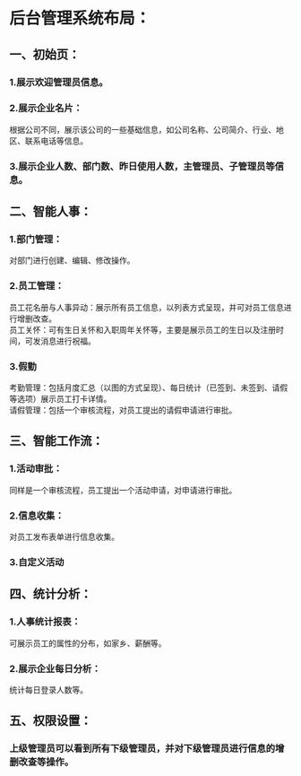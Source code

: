 # 后台管理系统布局：
## 一、初始页：
### 1.展示欢迎管理员信息。  
### 2.展示企业名片：  
根据公司不同，展示该公司的一些基础信息，如公司名称、公司简介、行业、地区、联系电话等信息。  
### 3.展示企业人数、部门数、昨日使用人数，主管理员、子管理员等信息。
## 二、智能人事：
### 1.部门管理：  
对部门进行创建、编辑、修改操作。  
### 2.员工管理：  
员工花名册与人事异动：展示所有员工信息，以列表方式呈现，并可对员工信息进行增删改查。  
员工关怀：可有生日关怀和入职周年关怀等，主要是展示员工的生日以及注册时间，可发消息进行祝福。  
### 3.假勤  
考勤管理：包括月度汇总（以图的方式呈现）、每日统计（已签到、未签到、请假等选项）展示员工打卡详情。  
请假管理：包括一个审核流程，对员工提出的请假申请进行审批。
## 三、智能工作流：
### 1.活动审批：  
同样是一个审核流程，员工提出一个活动申请，对申请进行审批。  
### 2.信息收集：  
对员工发布表单进行信息收集。  
### 3.自定义活动
## 四、统计分析：
### 1.人事统计报表：  
可展示员工的属性的分布，如家乡、薪酬等。
### 2.展示企业每日分析：  
统计每日登录人数等。
## 五、权限设置：
### 上级管理员可以看到所有下级管理员，并对下级管理员进行信息的增删改查等操作。
